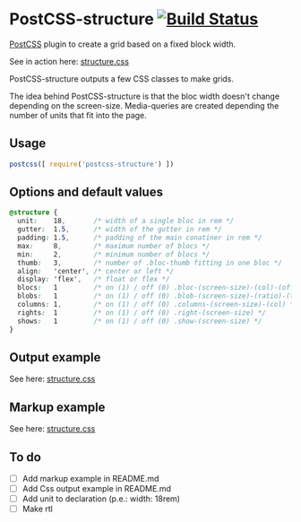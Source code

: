 # PostCSS-structure [![Build Status][ci-img]][ci]

[PostCSS] plugin to create a grid based on a fixed block width.

See in action here: [structure.css](http://francoisromain.github.io/structure.css/#grids)

[PostCSS]: https://github.com/postcss/postcss
[ci-img]:  https://travis-ci.org/francoisromain/postcss-structure.svg
[ci]:      https://travis-ci.org/francoisromain/postcss-structure

PostCSS-structure outputs a few CSS classes to make grids. 

The idea behind PostCSS-structure is that the bloc width doesn't change depending on the screen-size. Media-queries are created depending the number of units that fit into the page. 

## Usage

``` js
postcss([ require('postcss-structure') ])
```

## Options and default values

``` css
@structure {
  unit:    18,       /* width of a single bloc in rem */  
  gutter:  1.5,      /* width of the gutter in rem */  
  padding: 1.5,      /* padding of the main conatiner in rem */  
  max:     8,        /* maximum number of blocs */ 
  min:     2,        /* minimum number of blocs */  
  thumb:   3,        /* number of .bloc-thumb fitting in one bloc */ 
  align:   'center', /* center or left */     
  display: 'flex',   /* float or flex */
  blocs:   1         /* on (1) / off (0) .bloc-(screen-size)-(col)-(offset) */
  blobs:   1         /* on (1) / off (0) .blob-(screen-size)-(ratio)-(total) */
  columns: 1,        /* on (1) / off (0) .columns-(screen-size)-(col) */
  rights:  1         /* on (1) / off (0) .right-(screen-size) */
  shows:   1         /* on (1) / off (0) .show-(screen-size) */
}
```

## Output example

See here: [structure.css](https://github.com/francoisromain/structure.css/blob/gh-pages/dist/css/styles.css#L1286)


## Markup example

See here: [structure.css](https://github.com/francoisromain/structure.css/blob/gh-pages/index.html#L265)


## To do

- [ ] Add markup example in README.md
- [ ] Add Css output example in README.md
- [ ] Add unit to declaration (p.e.: width: 18rem) 
- [ ] Make rtl
